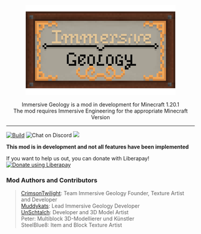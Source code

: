 <p align="center"><img src="https://github.com/Immersive-Geology-Team/Immersive-Geology/blob/forge-1.20.1/.github/images/logo.png?raw=true"></p>

<p align="center">
Immersive Geology is a mod in development for Minecraft 1.20.1<br/>
The mod requires Immersive Engineering for the appropriate Minecraft Version<br/>
</p>
<hr>

[![Build](https://github.com/Immersive-Geology-Team/Immersive-Geology/actions/workflows/build.yml/badge.svg?branch=forge-1.20.1)](https://github.com/Immersive-Geology-Team/Immersive-Geology/actions/workflows/build.yml)
<img src="https://img.shields.io/discord/610912351142674434?logo=discord&logoColor=white"
            alt="Chat on Discord"></a>
<a href="https://github.com/Immersive-Geology-Team/Immersive-Geology/pulse" alt="Activity">
        <img src="https://img.shields.io/github/commit-activity/m/Immersive-Geology-Team/Immersive-Geology/forge-1.20.1" /></a>
 
**This mod is in development and not all features have been implemented**

If you want to help us out, you can donate with Liberapay!<br>
<noscript><a href="https://liberapay.com/Immersive-Geology/donate"><img alt="Donate using Liberapay" src="https://liberapay.com/assets/widgets/donate.svg"></a></noscript>

### Mod Authors and Contributors ###
> [CrimsonTwilight](https://www.curseforge.com/members/crimsontwilight): Team Immersive Geology Founder, Texture Artist and Developer<br/>
> [Muddykats](https://www.curseforge.com/members/muddykats): Lead Immersive Geology Developer <br/>
> [UnSchtalch](https://github.com/UnSchtalch): Developer and 3D Model Artist <br/>
> Peter: Multiblock 3D-Modellierer und Künstler<br/>
> SteelBlue8: Item and Block Texture Artist<br/>
